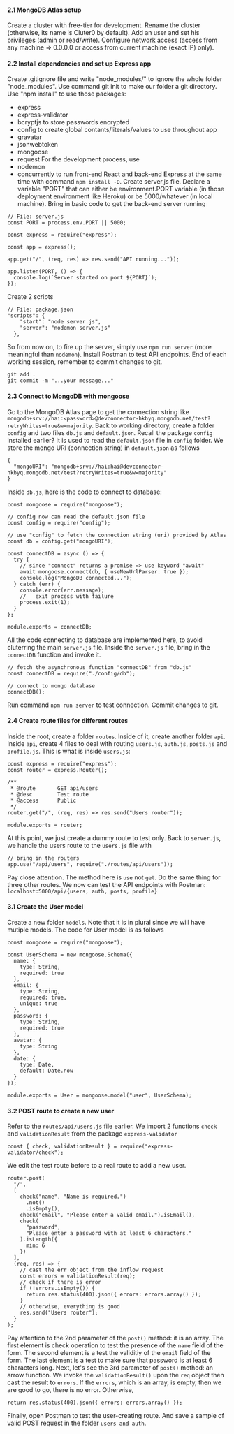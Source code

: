 #### 2.1 MongoDB Atlas setup
Create a cluster with free-tier for development. Rename the cluster (otherwise, its name is Cluter0 by default).
Add an user and set his privileges (admin or read/write).
Configure network access (access from any machine => 0.0.0.0 or access from current machine (exact IP) only).

#### 2.2 Install dependencies and set up Express app
Create .gitignore file and write "node_modules/" to ignore the whole folder "node_modules".
Use command git init to make our folder a git directory.
Use "npm install" to use those packages:
* express
* express-validator
* bcryptjs to store passwords encrypted
* config to create global contants/literals/values to use throughout app
* gravatar
* jsonwebtoken
* mongoose
* request
For the development process, use
* nodemon
* concurrently to run front-end React and back-end Express at the same time
with command `npm install -D`.
Create server.js file.
Declare a variable "PORT" that can either be environment.PORT variable (in those deployment environment like Heroku) or be 5000/whatever (in local machine).
Bring in basic code to get the back-end server running
```
// File: server.js
const PORT = process.env.PORT || 5000;

const express = require("express");

const app = express();

app.get("/", (req, res) => res.send("API running..."));

app.listen(PORT, () => {
  console.log(`Server started on port ${PORT}`);
});
```
Create 2 scripts
```
// File: package.json
"scripts": {
    "start": "node server.js",
    "server": "nodemon server.js"
  },
```
So from now on, to fire up the server, simply use `npm run server` (more meaningful than `nodemon`).
Install Postman to test API endpoints.
End of each working session, remember to commit changes to git.
```
git add .
git commit -m "...your message..."
```
#### 2.3 Connect to MongoDB with mongoose
Go to the MongoDB Atlas page to get the connection string like `mongodb+srv://hai:<password>@devconnector-hkbyq.mongodb.net/test?retryWrites=true&w=majority`.
Back to working directory, create a folder `config` and two files `db.js` and `default.json`. Recall the package `config` installed earlier? It is used to read the `default.json` file in `config` folder.
We store the mongo URI (connection string) in `default.json` as follows
```
{
  "mongoURI": "mongodb+srv://hai:hai@devconnector-hkbyq.mongodb.net/test?retryWrites=true&w=majority"
}
```
Inside `db.js`, here is the code to connect to database:
```
const mongoose = require("mongoose");

// config now can read the default.json file
const config = require("config");

// use "config" to fetch the connection string (uri) provided by Atlas
const db = config.get("mongoURI");

const connectDB = async () => {
  try {
    // since "connect" returns a promise => use keyword "await"
    await mongoose.connect(db, { useNewUrlParser: true });
    console.log("MongoDB connected...");
  } catch (err) {
    console.error(err.message);
    //   exit process with failure
    process.exit(1);
  }
};

module.exports = connectDB;
```
All the code connecting to database are implemented here, to avoid cluterring the main `server.js` file.
Inside the `server.js` file, bring in the `connectDB` function and invoke it.
```
// fetch the asynchronous function "connectDB" from "db.js"
const connectDB = require("./config/db");

// connect to mongo database
connectDB();
```
Run command `npm run server` to test connection.
Commit changes to git.
#### 2.4 Create route files for different routes
Inside the root, create a folder `routes`. Inside of it, create another folder `api`. Inside `api`, create 4 files to deal with routing `users.js`, `auth.js`, `posts.js` and `profile.js`.
This is what is inside `users.js`:
```
const express = require("express");
const router = express.Router();

/**
 * @route       GET api/users
 * @desc        Test route
 * @access      Public
 */
router.get("/", (req, res) => res.send("Users router"));

module.exports = router;
```
At this point, we just create a dummy route to test only.
Back to `server.js`, we handle the users route to the `users.js` file with
```
// bring in the routers
app.use("/api/users", require("./routes/api/users"));
```
Pay close attention. The method here is `use` not `get`.
Do the same thing for three other routes.
We now can test the API endpoints with Postman: `localhost:5000/api/{users, auth, posts, profile}`
#### 3.1 Create the User model
Create a new folder `models`. Note that it is in plural since we will have mutiple models.
The code for User model is as follows
```
const mongoose = require("mongoose");

const UserSchema = new mongoose.Schema({
  name: {
    type: String,
    required: true
  },
  email: {
    type: String,
    required: true,
    unique: true
  },
  password: {
    type: String,
    required: true
  },
  avatar: {
    type: String
  },
  date: {
    type: Date,
    default: Date.now
  }
});

module.exports = User = mongoose.model("user", UserSchema);
```
#### 3.2 POST route to create a new user
Refer to the `routes/api/users.js` file earlier. We import 2 functions `check` and `validationResult` from the package `express-validator`
```
const { check, validationResult } = require("express-validator/check");
```
We edit the test route before to a real route to add a new user.
```
router.post(
  "/",
  [
    check("name", "Name is required.")
      .not()
      .isEmpty(),
    check("email", "Please enter a valid email.").isEmail(),
    check(
      "password",
      "Please enter a password with at least 6 characters."
    ).isLength({
      min: 6
    })
  ],
  (req, res) => {
    // cast the err object from the inflow request
    const errors = validationResult(req);
    // check if there is error
    if (!errors.isEmpty()) {
      return res.status(400).json({ errors: errors.array() });
    }
    // otherwise, everything is good
    res.send("Users router");
  }
);
```
Pay attention to the 2nd parameter of the `post()` method: it is an array.
The first element is check operation to test the presence of the `name` field of the form.
The second element is a test the validitiy of the `email` field of the form.
The last element is a test to make sure that password is at least 6 characters long.
Next, let's see the 3rd parameter of `post()` method: an arrow function.
We invoke the `validationResult()` upon the `req` object then cast the result to `errors`.
If the `errors`, which is an array, is empty, then we are good to go, there is no error.
Otherwise,
```
return res.status(400).json({ errors: errors.array() });
```
Finally, open Postman to test the user-creating route. And save a sample of valid POST request in the folder `users and auth`.